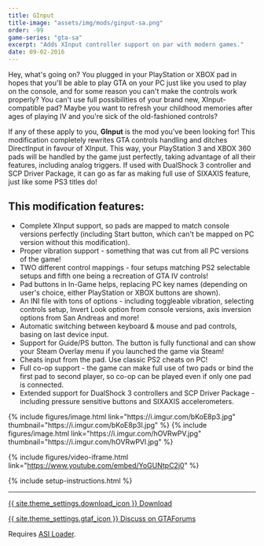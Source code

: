 ```yaml
---
title: GInput
title-image: "assets/img/mods/ginput-sa.png"
order: -99
game-series: "gta-sa"
excerpt: "Adds XInput controller support on par with modern games."
date: 09-02-2016
---
```

Hey, what's going on? You plugged in your PlayStation or XBOX pad in hopes that you'll be able to play GTA on your PC just like you used to play on the console, and for some reason you can't make the controls work properly? You can't use full possibilities of your brand new, XInput-compatible pad? Maybe you want to refresh your childhood memories after ages of playing IV and you're sick of the old-fashioned controls?

If any of these apply to you, **GInput** is the mod you've been looking for! This modification completely rewrites GTA controls handling and ditches DirectInput in favour of XInput. This way, your PlayStation 3 and XBOX 360 pads will be handled by the game just perfectly, taking advantage of all their features, including analog triggers. If used with DualShock 3 controller and SCP Driver Package, it can go as far as making full use of SIXAXIS feature, just like some PS3 titles do!

## This modification features:
* Complete XInput support, so pads are mapped to match console versions perfectly (including Start button, which can't be mapped on PC version without this modification).
* Proper vibration support - something that was cut from all PC versions of the game!
* TWO different control mappings - four setups matching PS2 selectable setups and fifth one being a recreation of GTA IV controls!
* Pad buttons in In-Game helps, replacing PC key names (depending on user's choice, either PlayStation or XBOX buttons are shown).
* An INI file with tons of options - including toggleable vibration, selecting controls setup, Invert Look option from console versions, axis inversion options from San Andreas and more!
* Automatic switching between keyboard & mouse and pad controls, basing on last device input.
* Support for Guide/PS button. The button is fully functional and can show your Steam Overlay menu if you launched the game via Steam!
* Cheats input from the pad. Use classic PS2 cheats on PC!
* Full co-op support - the game can make full use of two pads or bind the first pad to second player, so co-op can be played even if only one pad is connected.
* Extended support for DualShock 3 controllers and SCP Driver Package - including pressure sensitive buttons and SIXAXIS accelerometers.

<div class="media-container small">
{% include figures/image.html link="https://i.imgur.com/bKoE8p3.jpg" thumbnail="https://i.imgur.com/bKoE8p3l.jpg" %}
{% include figures/image.html link="https://i.imgur.com/hOVRwPV.jpg" thumbnail="https://i.imgur.com/hOVRwPVl.jpg" %}
</div>

{% include figures/video-iframe.html link="https://www.youtube.com/embed/YoGUNtpC2j0" %}

{% include setup-instructions.html %}

***

<a href="https://silent.rockstarvision.com/uploads/GInputSA.zip" class="button">{{ site.theme_settings.download_icon }} Download</a>

<a href="https://gtaforums.com/topic/562765-ginput/" class="button forums" target="_blank">{{ site.theme_settings.gtaf_icon }} Discuss on GTAForums</a>

Requires [ASI Loader](#asiloader).
